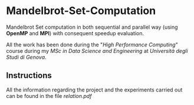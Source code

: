 # Mandelbrot-Set-Computation 

Mandelbrot Set computation in both sequential and parallel way (using **OpenMP** and **MPI**) with consequent speedup evaluation.

All the work has been done during the "*High Performance Computing*" course during my *MSc in Data Science and Engineering* at *Università degli Studi di Genova*.

## Instructions

All the information regarding the project and the experiments carried out can be found in the file *relation.pdf*

